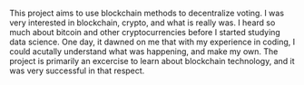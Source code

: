 This project aims to use blockchain methods to decentralize voting. I was very interested in blockchain, crypto, and what is really was. I heard so much about bitcoin and other cryptocurrencies before I started studying data science. One day, it dawned on me that with my experience in coding, I could acutally understand what was happening, and make my own. The project is primarily an excercise to learn about blockchain technology, and it was very successful in that respect.
